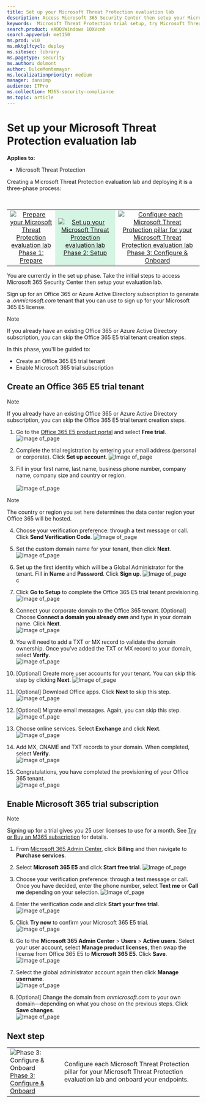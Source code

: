 ```yaml
---
title: Set up your Microsoft Threat Protection evaluation lab 
description: Access Microsoft 365 Security Center then setup your Microsoft Threat Protection evaluation lab
keywords:  Microsoft Threat Protection trial setup, try Microsoft Threat Protection, Microsoft Threat Protection evaluation lab setup  
search.product: eADQiWindows 10XVcnh
search.appverid: met150
ms.prod: w10
ms.mktglfcycl: deploy
ms.sitesec: library
ms.pagetype: security
ms.author: dolmont
author: DulceMontemayor
ms.localizationpriority: medium
manager: dansimp
audience: ITPro
ms.collection: M365-security-compliance 
ms.topic: article 
---
```


# Set up your Microsoft Threat Protection evaluation lab 

**Applies to:**
- Microsoft Threat Protection 


Creating a Microsoft Threat Protection evaluation lab and deploying it is a three-phase process:

<br>
<table border="0" width="100%" align="center">
  <tr style="text-align:center;">
    <td align="center" style="width:25%; border:0;" >
      <a href= "https://docs.microsoft.com/microsoft-365/security/mtp/prepare-mtpeval?view=o365-worldwide"> 
        <img src="../../media/prepare.png" alt="Prepare your Microsoft Threat Protection evaluation lab" title="Prepare your Microsoft Threat Protection evaluation lab" />
      <br/>Phase 1: Prepare </a><br>
    </td>
     <td align="center"bgcolor="#d5f5e3">
      <a href="https://docs.microsoft.com/microsoft-365/security/mtp/setup-mtpeval?view=o365-worldwide">
        <img src="../../media/setup.png" alt="Set up your Microsoft Threat Protection evaluation lab" title="Set up your Microsoft Threat Protection evaluation lab" />
      <br/>Phase 2: Setup </a><br>
    </td>
    <td align="center">
      <a href="https://docs.microsoft.com/microsoft-365/security/mtp/config-mtpeval?view=o365-worldwide">
        <img src="../../media/onboard.png" alt="
Configure each Microsoft Threat Protection pillar for your Microsoft Threat Protection evaluation lab" title="
Configure each Microsoft Threat Protection pillar for your Microsoft Threat Protection evaluation lab" />
      <br/>Phase 3: Configure & Onboard </a><br>
</td>


  </tr>
</table>

You are currently in the set up phase. Take the initial steps to access Microsoft 365 Security Center then setup your evaluation lab.

Sign up for an Office 365 or Azure Active Directory subscription to generate a *.onmicrosoft.com* tenant that you can use to sign up for your Microsoft 365 E5 license. 

>[!NOTE]
>If you already have an existing Office 365 or Azure Active Directory subscription, you can skip the Office 365 E5 trial tenant creation steps.

In this phase, you'll be guided to:
- Create an Office 365 E5 trial tenant
- Enable Microsoft 365 trial subscription


## Create an Office 365 E5 trial tenant
>[!NOTE]
>If you already have an existing Office 365 or Azure Active Directory subscription, you can skip the Office 365 E5 trial tenant creation steps.

1. Go to the [Office 365 E5 product portal](https://www.microsoft.com/microsoft-365/business/office-365-enterprise-e5-business-software?activetab=pivot%3aoverviewtab) and select **Free trial**.
![Image of_page](../../media/mtp-eval-9.png) <br>
  
2. Complete the trial registration by entering your email address (personal or corporate). Click **Set up account**.
![Image of_page](../../media/mtp-eval-10.png) <br> 

3. Fill in your first name, last name, business phone number, company name, company size and country or region.  
<br>![Image of_page](../../media/mtp-eval-11.png) <br>
>[!NOTE]
>The country or region you set here determines the data center region your Office 365 will be hosted.
  
4. Choose your verification preference: through a text message or call. Click **Send Verification Code**. 
![Image of_page](../../media/mtp-eval-12.png) <br>

5. Set the custom domain name for your tenant, then click **Next**.
<br>![Image of_page](../../media/mtp-eval-13.png) <br>
 
6. Set up the first identity which will be a Global Administrator for the tenant. Fill in **Name** and **Password**. Click **Sign up**.
![Image of_page](../../media/mtp-eval-14.png) <br>
c
7. Click **Go to Setup** to complete the Office 365 E5 trial tenant provisioning.
<br>![Image of_page](../../media/mtp-eval-15.png) <br>

8. Connect your corporate domain to the Office 365 tenant. [Optional] Choose **Connect a domain you already own** and type in your domain name. Click **Next**.
<br>![Image of_page](../../media/mtp-eval-16.png) <br>
 
9. You will need to add a TXT or MX record to validate the domain ownership. Once you’ve added the TXT or MX record to your domain, select **Verify**.
<br>![Image of_page](../../media/mtp-eval-17.png) <br>
 
10. [Optional] Create more user accounts for your tenant. You can skip this step by clicking **Next**.
![Image of_page](../../media/mtp-eval-18.png) <br>
 
11. [Optional] Download Office apps. Click **Next** to skip this step. 
<br>![Image of_page](../../media/mtp-eval-19.png) <br>

12. [Optional] Migrate email messages. Again, you can skip this step.
<br>![Image of_page](../../media/mtp-eval-20.png) <br>
 
13. Choose online services. Select **Exchange** and click **Next**. 
<br>![Image of_page](../../media/mtp-eval-21.png) <br>

14. Add MX, CNAME and TXT records to your domain. When completed, select **Verify**.
<br>![Image of_page](../../media/mtp-eval-22.png) <br>
 
15. Congratulations, you have completed the provisioning of your Office 365 tenant.
<br>![Image of_page](../../media/mtp-eval-23.png) <br>

## Enable Microsoft 365 trial subscription

>[!NOTE]
>Signing up for a trial gives you 25 user licenses to use for a month. See [Try or Buy an M365 subscription](https://docs.microsoft.com/microsoft-365/commerce/try-or-buy-microsoft-365?view=o365-worldwide#try-or-buy-a-microsoft-365-subscription-1) for details.

1. From [Microsoft 365 Admin Center](https://admin.microsoft.com/), click **Billing** and then navigate to **Purchase services**.

2. Select **Microsoft 365 E5** and click **Start free trial**. 
![Image of_page](../../media/mtp-eval-24.png) <br>

3. Choose your verification preference: through a text message or call. Once you have decided, enter the phone number, select **Text me** or **Call me** depending on your selection.
![Image of_page](../../media/mtp-eval-25.png) <br>
 
4. Enter the verification code and click **Start your free trial**. 
<br>![Image of_page](../../media/mtp-eval-26.png) <br>

5. Click **Try now** to confirm your Microsoft 365 E5 trial.
<br>![Image of_page](../../media/mtp-eval-27.png) <br>
 
6. Go to the **Microsoft 365 Admin Center** > **Users** > **Active users**. Select your user account, select **Manage product licenses**, then swap the license from Office 365 E5 to **Microsoft 365 E5**. Click **Save**.
![Image of_page](../../media/mtp-eval-28.png) <br>
 
7. Select the global administrator account again then click **Manage username**.
<br>![Image of_page](../../media/mtp-eval-29.png) <br>

8. [Optional] Change the domain from *onmicrosoft.com* to your own domain—depending on what you chose on the previous steps. Click **Save changes**.
<br>![Image of_page](../../media/mtp-eval-30.png) <br>



## Next step
|||
|:-------|:-----|
|![Phase 3: Configure & Onboard](../../media/onboard.png) <br>[Phase 3: Configure & Onboard](config-mtpeval.md) | Configure each Microsoft Threat Protection pillar for your Microsoft Threat Protection evaluation lab and onboard your endpoints.
